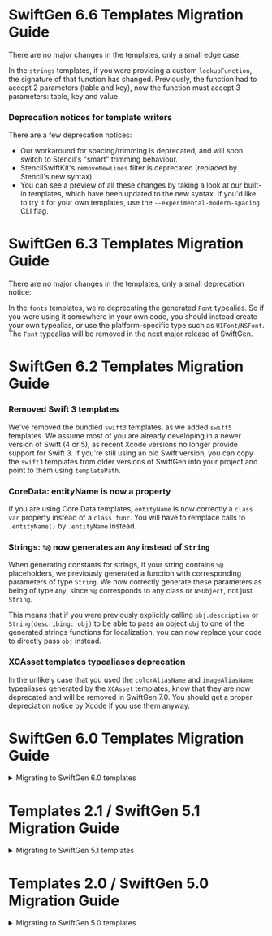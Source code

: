 # SwiftGen 6.6 Templates Migration Guide

There are no major changes in the templates, only a small edge case:

In the `strings` templates, if you were providing a custom `lookupFunction`, the signature of that function has changed. Previously, the function had to accept 2 parameters (table and key), now the function must accept 3 parameters: table, key and value.

### Deprecation notices for template writers

There are a few deprecation notices:

- Our workaround for spacing/trimming is deprecated, and will soon switch to Stencil's "smart" trimming behaviour.
- StencilSwiftKit's `removeNewlines` filter is deprecated (replaced by Stencil's new syntax).
- You can see a preview of all these changes by taking a look at our built-in templates, which have been updated to the new syntax. If you'd like to try it for your own templates, use the `--experimental-modern-spacing` CLI flag.

# SwiftGen 6.3 Templates Migration Guide

There are no major changes in the templates, only a small deprecation notice:

In the `fonts` templates, we're deprecating the generated `Font` typealias. So if you were using it somewhere in your own code, you should instead create your own typealias, or use the platform-specific type such as `UIFont`/`NSFont`. The `Font` typealias will be removed in the next major release of SwiftGen.

# SwiftGen 6.2 Templates Migration Guide

### Removed Swift 3 templates

We've removed the bundled `swift3` templates, as we added `swift5` templates. We assume most of you are already developing in a newer version of Swift (4 or 5), as recent Xcode versions no longer provide support for Swift 3. If you're still using an old Swift version, you can copy the `swift3` templates from older versions of SwiftGen into your project and point to them using `templatePath`.

### CoreData: entityName is now a property

If you are using Core Data templates, `entityName` is now correctly a `class var` property instead of a `class func`. You will have to remplace calls to `.entityName()` by `.entityName` instead.

### Strings: `%@` now generates an `Any` instead of `String`

When generating constants for strings, if your string contains `%@` placeholders, we previously generated a function with corresponding parameters of type `String`. We now correctly generate these parameters as being of type `Any`, since `%@` corresponds to any class or `NSObject`, not just `String`.

This means that if you were previously explicitly calling `obj.description` or `String(describing: obj)` to be able to pass an object `obj` to one of the generated strings functions for localization, you can now replace your code to directly pass `obj` instead.

### XCAsset templates typealiases deprecation

In the unlikely case that you used the `colorAliasName` and `imageAliasName` typealiases generated by the `XCAsset` templates, know that they are now deprecated and will be removed in SwiftGen 7.0. You should get a proper depreciation notice by Xcode if you use them anyway.

# SwiftGen 6.0 Templates Migration Guide

<details>
<summary>Migrating to SwiftGen 6.0 templates</summary>

If you're moving from SwiftGen 5.x to SwiftGen 6.0, you'll need to be aware that some templates have been renamed, removed or merged with others. Follow this Migration Guide to use the new name for SwiftGen 6.x of the templates you were previously using with SwiftGen 5.x.

## Deprecated templates in SwiftGen 6.0

### Colors

| Old | New | Reason |
| --- | --- | ------ |
| `literals-swift3` | ✅ `literals-swift3` | |
| `literals-swift4` | ✅ `literals-swift4` | |
| `swift2` | ❌ _deleted_ | Really old Swift version |
| `swift3` | ✅ `swift3` | |
| `swift4` | ✅ `swift4` | |

### Fonts

| Old | New | Reason |
| --- | --- | ------ |
| `swift2` | ❌ _deleted_ | Really old Swift version |
| `swift3` | ✅ `swift3` | |
| `swift4` | ✅ `swift4` | |

### Storyboards / IB

The templates have been split up into separate templates for each specific functionality, in preparation of future functionalities such as accessibility identifiers.
- One template to generate scene information.
- One template to generate segue information.

| Old | New | Reason |
| --- | --- | ------ |
| `swift2` | ❌ _deleted_ | Really old Swift version |
| `swift3` | ➡️ `scenes-swift3`/`segues-swift3` | Split up into separate templates for the scenes and segues functionality |
| `swift4` | ➡️ `scenes-swift4`/`segues-swift4` | Split up into separate templates for the scenes and segues functionality |

⚠️ The `storybards` parser command from SwiftGen 5.x has been renamed `ib` in SwiftGen 6.0, so be sure to put those templates in a `ib` subfolder and not an `storyboards` subfolder. Also be sure to read the paragraph in [the general Migration Guide](../MigrationGuide.md#commands-can-have-multiple-outputs) about how to generate multiple outputs (from multiple templates) for a single input (a single set of input IB files).

### Strings

| Old | New | Reason |
| --- | --- | ------ |
| `flat-swift2` | ❌ _deleted_ | Really old Swift version |
| `flat-swift3` | ✅ `flat-swift3` | |
| `flat-swift4` | ✅ `flat-swift4` | |
| `structured-swift2` | ❌ _deleted_ | Really old Swift version |
| `structured-swift3` | ✅ `structured-swift3` | |
| `structured-swift4` | ✅ `structured-swift4` | |

### XCAssets

| Old | New | Reason |
| --- | --- | ------ |
| `swift2` | ❌ _deleted_ | Really old Swift version |
| `swift3` | ✅ `swift3` | |
| `swift4` | ✅ `swift4` | |

## Functionality changes in SwiftGen 6.0

All templates now have `swiftlint:disable all` at the top, so `swiftlint` users no longer need to ignore the generated files, although this is still highly recommended.

SwiftGen 6.0 uses the latest [Stencil](https://github.com/stencilproject/Stencil/blob/master/CHANGELOG.md#0131) and [StencilSwiftKit](https://github.com/SwiftGen/StencilSwiftKit/blob/stable/CHANGELOG.md#270) libraries, so there are plenty of new features for template writers, such as variable subscripting, an `indent` filter, better error reporting, ...

### Fonts

The template now provides a `registerAllCustomFonts()` function, which can be useful if you use custom fonts in your Interface Builder files. Just call it when your application starts. Otherwise, fonts will still auto-register when they're first used in code.

Note that if you call this method, you don't need to list the custom fonts under the `UIAppFonts` key of your `Info.plist` anymore. Calling this method instead of listing your custom fonts in your `Info.plist` thus has two advantages: you don't have to maintain the list up-to-date anymore when you add/remove a custom font, and it also works well with custom fonts you might embed in your frameworks (which don't have that `UIAppFonts` key in their own `Info.plist`).

### Storyboards / IB

The segues template now generates a handy initializer on `SegueType` for use in `prepareForSegue`, for example:

```swift
override func prepare(for segue: UIStoryboardSegue, sender: Any?) {
  switch StoryboardSegue.Message(segue) {
  case .embed?:
    // Prepare for your custom segue transition, passing information to the destionation VC
  case .customBack?:
    // Prepare for your custom segue transition, passing information to the destionation VC
  default:
    // Other segues from other scenes, not handled by this VC
    break
  }
}
```

The templates now handle the "Inherit module from target" setting in Interface Builder, so you may no longer need to set the `module: ...` parameter anymore if you have multiple targets.

### Strings

A thing of note for some users is that the SwiftGen parser no longer consolidates keys with different casing. This may affect you if you have `strings` files with inconsistent keys. See the [contexts Migration Guide](../SwiftGen%20Contexts.md#swiftgen-60-migration-guide) for more information.

### XCAssets

All groups (folders) are no longer namespaced by default. A group will now only be namespaced if you've enabled the corresponding "provides namespace" for that group in Xcode. To enable the old behaviour again, use the `forceProvidesNamespaces` parameter in your config file.

The template now supports `NSDataAsset` sets, so you can now safely access items such as JSON files or any other data files from your asset catalog.

Some smaller changes:
* The template no longer generates `allXXX` constants by default. This can be turned on again with the `allValues` parameter in your config file.
* Together with the previous item, the `noAllValues` parameter has been removed in favour of the `allValues` parameter in your config file.
* The old `allValues` constant (which was an alias for `allImages`) has been removed, use `allImages` instead.
* The deprecated `Image` typealias (to `UIImage`/`NSImage`) has been renamed to `AssetImageTypeAlias`.

</details>

# Templates 2.1 / SwiftGen 5.1 Migration Guide

<details>
<summary>Migrating to SwiftGen 5.1 templates</summary>

## Functionality changes in 2.1 (SwiftGen 5.1)

### XCAssets

The static `allValues` constant has been deprecated in favor of the `allImages` and `allColors` constants. This is because we've added support for named colors in asset catalogs.

</details>

# Templates 2.0 / SwiftGen 5.0 Migration Guide

<details>
<summary>Migrating to SwiftGen 5.0 templates</summary>

If you're moving from SwiftGen 4.x to SwiftGen 5.0, you'll need to be aware that some templates have been renamed, removed or merged with others. Follow this Migration Guide to use the new name for SwiftGen 5.x of the templates you were previously using with SwiftGen 4.x.

## Deprecated templates in 2.0 (SwiftGen 5.0)

The two general themes for this version are:

- Templates now reside in the subfolder corresponding to their parser (`colors`, `fonts`, ...) instead of the filename being prefixed with it.
- The `default` template doesn't exist anymore, templates now specify which swift version they support.

Below is a list of renamed ("➡️") and removed ("❌") templates, grouped by parser. If your template hasn't been renamed or removed, you don't need to do anything ("✅"). You still might want to review the documentation for that template, as there might be new features you may be interested in.

### Colors

| Old | New | Reason |
| --- | --- | ------ |
| `default` | ➡️ `swift2` | |
| `rawvalues` | ❌ _deleted_ | Seldomly used |
| `swift3` | ✅ `swift3` | |

### Fonts

| Old | New | Reason |
| --- | --- | ------ |
| `default` | ➡️ `swift2` | |
| `swift3` | ✅ `swift3` | |

### Images / XCAssets

| Old | New | Reason |
| --- | --- | ------ |
| `allvalues` | ➡️ `swift2`/`swift3` | All templates by default now generate an `allValues` static constant |
| `default` | ⚠️ `swift2` | Now integrates the recursive features of the previously named `dot-syntax` template |
| `dot-syntax` | ➡️ `swift2` | |
| `dot-syntax-swift3` | ➡️ `swift3` | |
| `swift3` | ⚠️ `swift3` | Now integrates the recursive features of the previously named `dot-syntax-swift3` template |

⚠️ The `images` parser command from SwiftGen 4.x has been renamed `xcassets` in SwiftGen 5.0, so be sure to put those templates in a `xcassets` subfolder and not an `images` subfolder.

### Storyboards

| Old | New | Reason |
| --- | --- | ------ |
| `default` | ➡️ `swift2` | |
| `lowercase` | ❌ _deleted_ | No longer needed since we prefix classes with their module |
| `osx-default` | ➡️ `swift2` | Unified with the iOS template, just use `swift2` |
| `osx-lowercase` | ❌ _deleted_ | No longer needed since we prefix classes with their module |
| `osx-swift3` | ➡️ `swift3` | Unified with the iOS template, just use `swift3` |
| `swift3` | ⚠️ `swift3` | You'll probably need to adapt your call sites. See below. |
| `uppercase` | ❌ _deleted_ | No longer needed since we prefix classes with their module |

### Strings

| Old | New | Reason |
| --- | --- | ------ |
| `default` | ➡️ `flat-swift2` | |
| `dot-syntax` | ➡️ `structured-swift2` | |
| `dot-syntax-swift3` | ➡️ `structured-swift3` | |
| `genstrings` | ❌ _deleted_ | Seldomly used |
| `no-comments-swift3` | ❌ _deleted_ | The other templates now support a `noComments` parameter |
| `structured` | ❌ _deleted_ | Deprecated by `dot-syntax` (now called `structured-swift2/3`) |
| `swift3` | ➡️ `flat-swift3` | |

## Functionality changes in 2.0 (SwiftGen 5.0)

### Storyboards

You'll probably notice that your old codebase won't work with the new generated code. This is because we use a new, swiftier way of generating types for storyboard scenes. What it boils down to is that, if you had the following line in your code base:

```swift
StoryboardScene.Message.instantiateMessageList()
```

It should now become:

```swift
StoryboardScene.Message.messageList.instantiate()
```

💡 Tip: to help you do this transition, you may be interested in using the ["compatibility template"](https://github.com/SwiftGen/templates/wiki/SwiftGen-5.0-Migration:-compatibility-template) we suggest here. It will allow you to generate compatibility code for the old storyboard function calls, generating **depreciation warnings + renaming fix-its** for that SwiftGen 4.x API. This way you could then **use Xcode's "Fix all in scope" feature** to let Xcode do the renaming and migration for you!

</details>
